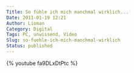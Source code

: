 ```yaml
---
Title: So fühle ich mich manchmal wirklich...
Date: 2011-01-19 12:21
Author: Lioman
Category: Digital
Tags: PC, unwissend, Video
Slug: so-fuehle-ich-mich-manchmal-wirklich
Status: published
---
```


{% youtube fa9DLxDtPtc %}

